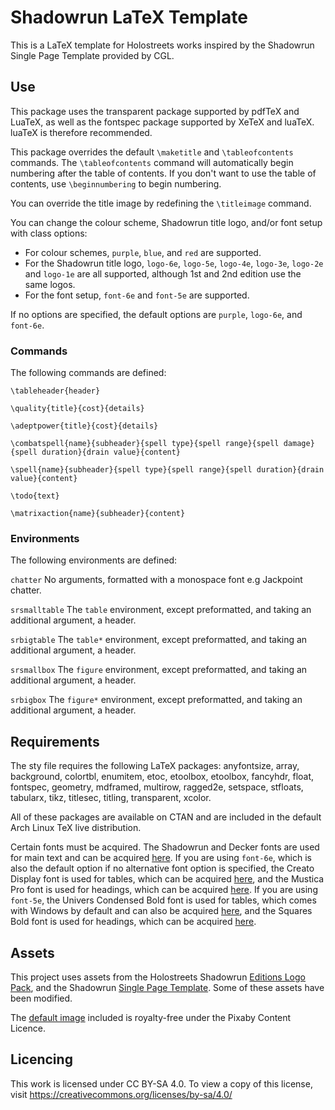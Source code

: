 # Shadowrun LaTeX Template

This is a LaTeX template for Holostreets works inspired by the Shadowrun Single Page Template provided by CGL.

## Use

This package uses the transparent package supported by pdfTeX and LuaTeX, as well as the fontspec package supported by XeTeX and luaTeX. luaTeX is therefore recommended. 

This package overrides the default `\maketitle` and `\tableofcontents` commands. The `\tableofcontents` command will automatically begin numbering after the table of contents. If you don't want to use the table of contents, use `\beginnumbering` to begin numbering.

You can override the title image by redefining the `\titleimage` command.

You can change the colour scheme, Shadowrun title logo, and/or font setup with class options:

- For colour schemes, `purple`, `blue`, and `red` are supported.
- For the Shadowrun title logo, `logo-6e`, `logo-5e`, `logo-4e`, `logo-3e`, `logo-2e` and `logo-1e` are all supported, although 1st and 2nd edition use the same logos.
- For the font setup, `font-6e` and `font-5e` are supported.

If no options are specified, the default options are `purple`, `logo-6e`, and `font-6e`.

### Commands
The following commands are defined:

`\tableheader{header}`

`\quality{title}{cost}{details}`

`\adeptpower{title}{cost}{details}` 

`\combatspell{name}{subheader}{spell type}{spell range}{spell damage}{spell duration}{drain value}{content}`

`\spell{name}{subheader}{spell type}{spell range}{spell duration}{drain value}{content}`

`\todo{text}`

`\matrixaction{name}{subheader}{content}`

### Environments
The following environments are defined:

`chatter` No arguments, formatted with a monospace font e.g Jackpoint chatter.

`srsmalltable` The `table` environment, except preformatted, and taking an additional argument, a header.

`srbigtable` The `table*` environment, except preformatted, and taking an additional argument, a header.

`srsmallbox` The `figure` environment, except preformatted, and taking an additional argument, a header.

`srbigbox` The `figure*` environment, except preformatted, and taking an additional argument, a header.


## Requirements
The sty file requires the following LaTeX packages: anyfontsize, array, background, colortbl, enumitem, etoc, etoolbox, etoolbox, fancyhdr, float, fontspec, geometry, mdframed, multirow, ragged2e, setspace, stfloats, tabularx, tikz, titlesec, titling, transparent, xcolor.

All of these packages are available on CTAN and are included in the default Arch Linux TeX live distribution.

Certain fonts must be acquired. The Shadowrun and Decker fonts are used for main text and can be acquired [here](https://rpg.divnull.com/srun/fonts.html). If you are using `font-6e`, which is also the default option if no alternative font option is specified, the Creato Display font is used for tables, which can be acquired [here](https://www.dafont.com/creato-display.font), and the Mustica Pro font is used for headings, which can be acquired [here](https://www.dafont.com/mustica-pro.font). If you are using `font-5e`, the Univers Condensed Bold font is used for tables, which comes with Windows by default and can also be acquired [here](https://font.download/font/univers-condensed), and the Squares Bold font is used for headings, which can be acquired [here](https://www.1001fonts.com/squares-bold-font.html).

## Assets
This project uses assets from the Holostreets Shadowrun [Editions Logo Pack](https://drivethrurpg.com/product/433897/shadowrun-holostreets-shadowrun-editions-logo-pack), and the Shadowrun [Single Page Template](https://drivethrurpg.com/product/431512/shadowrun-holostreets-single-page-template). Some of these assets have been modified.

The [default image](https://pixabay.com/illustrations/robot-machine-digital-robots-4120890/) included is royalty-free under the Pixaby Content Licence.

## Licencing

This work is licensed under CC BY-SA 4.0. To view a copy of this license, visit https://creativecommons.org/licenses/by-sa/4.0/